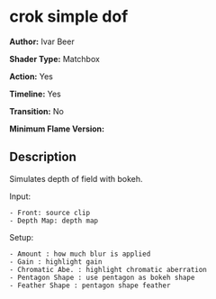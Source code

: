 # crok simple dof

**Author:** Ivar Beer

**Shader Type:** Matchbox

**Action:** Yes

**Timeline:** Yes

**Transition:** No

**Minimum Flame Version:** 


## Description
Simulates depth of field with bokeh.

Input:

    - Front: source clip
    - Depth Map: depth map

Setup:

    - Amount : how much blur is applied
    - Gain : highlight gain
    - Chromatic Abe. : highlight chromatic aberration
    - Pentagon Shape : use pentagon as bokeh shape
    - Feather Shape : pentagon shape feather
